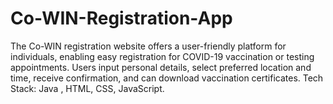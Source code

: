 # Co-WIN-Registration-App
The Co-WIN registration website offers a user-friendly platform for
individuals, enabling easy registration for COVID-19 vaccination or testing appointments. Users input personal details, select preferred
location and time, receive confirmation, and can download vaccination
certificates. Tech Stack: Java , HTML, CSS, JavaScript.
